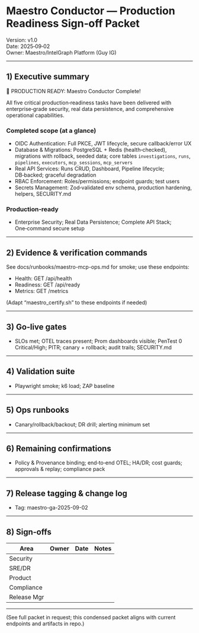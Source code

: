 # Maestro Conductor — Production Readiness Sign‑off Packet

Version: v1.0  
Date: 2025‑09‑02  
Owner: Maestro/IntelGraph Platform (Guy IG)

---

## 1) Executive summary

🎉 PRODUCTION READY: Maestro Conductor Complete!

All five critical production‑readiness tasks have been delivered with enterprise‑grade security, real data persistence, and comprehensive operational capabilities.

### Completed scope (at a glance)

- OIDC Authentication: Full PKCE, JWT lifecycle, secure callback/error UX
- Database & Migrations: PostgreSQL + Redis (health‑checked), migrations with rollback, seeded data; core tables `investigations`, `runs`, `pipelines`, `executors`, `mcp_sessions`, `mcp_servers`
- Real API Services: Runs CRUD, Dashboard, Pipeline lifecycle; DB‑backed; graceful degradation
- RBAC Enforcement: Roles/permissions; endpoint guards; test users
- Secrets Management: Zod‑validated env schema, production hardening, helpers, SECURITY.md

### Production‑ready

- Enterprise Security; Real Data Persistence; Complete API Stack; One‑command secure setup

---

## 2) Evidence & verification commands

See docs/runbooks/maestro-mcp-ops.md for smoke; use these endpoints:

- Health: GET /api/health
- Readiness: GET /api/ready
- Metrics: GET /metrics

(Adapt “maestro_certify.sh” to these endpoints if needed)

---

## 3) Go‑live gates

- SLOs met; OTEL traces present; Prom dashboards visible; PenTest 0 Critical/High; PITR; canary + rollback; audit trails; SECURITY.md

---

## 4) Validation suite

- Playwright smoke; k6 load; ZAP baseline

---

## 5) Ops runbooks

- Canary/rollback/backout; DR drill; alerting minimum set

---

## 6) Remaining confirmations

- Policy & Provenance binding; end‑to‑end OTEL; HA/DR; cost guards; approvals & replay; compliance pack

---

## 7) Release tagging & change log

- Tag: maestro-ga-2025-09-02

---

## 8) Sign‑offs

| Area        | Owner | Date | Notes |
| ----------- | ----- | ---- | ----- |
| Security    |       |      |       |
| SRE/DR      |       |      |       |
| Product     |       |      |       |
| Compliance  |       |      |       |
| Release Mgr |       |      |       |

---

(See full packet in request; this condensed packet aligns with current endpoints and artifacts in repo.)
